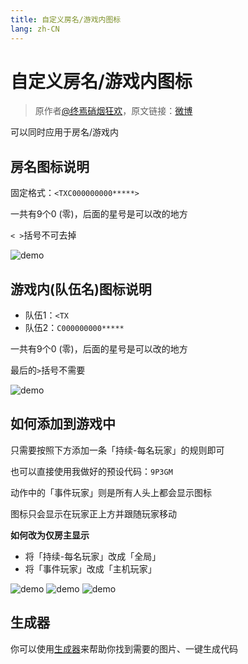 ```yaml
---
title: 自定义房名/游戏内图标
lang: zh-CN
---
```


# 自定义房名/游戏内图标

> 原作者[@终焉硝烟狂欢](https://weibo.com/gunpowdermayhem)，原文链接：[微博](https://weibo.com/ttarticle/p/show?id=2309404416231540129893)

可以同时应用于房名/游戏内

## 房名图标说明

固定格式：`<TXC000000000*****>`

一共有9个0 (零)，后面的星号是可以改的地方

`< >`括号不可去掉

![demo](http://http.cdn.sylibs.com/workshop/docs/use_styler/be971962ly1g6yc0vzzffj20c104j3yz.jpg)

## 游戏内(队伍名)图标说明

* 队伍1：`<TX`
* 队伍2：`C000000000*****`

一共有9个0 (零)，后面的星号是可以改的地方

最后的`>`括号不需要

![demo](http://http.cdn.sylibs.com/workshop/docs/use_styler/be971962ly1g6yc3djv3hj20tt0agta2.jpg)

## ​如何添加到游戏中

只需要按照下方添加一条「持续-每名玩家」的规则即可

也可以直接使用我做好的预设代码：`9P3GM`

动作中的「事件玩家」则是所有人头上都会显示图标

图标只会显示在玩家正上方并跟随玩家移动

**如何改为仅房主显示**

* 将「持续-每名玩家」改成「全局」
* 将「事件玩家」改成「主机玩家」

![demo](http://http.cdn.sylibs.com/workshop/docs/use_styler/be971962ly1g6yc7xpmdvj20fw06jgm9.jpg)
![demo](http://http.cdn.sylibs.com/workshop/docs/use_styler/be971962ly1g6ycljc63rj20ex07jain.jpg)
![demo](http://http.cdn.sylibs.com/workshop/docs/use_styler/be971962ly1g6ycna5pnxj20g50eq14n.jpg)

## 生成器

你可以使用[生成器](https://ow-styler.owmod.net/)来帮助你找到需要的图片、一键生成代码